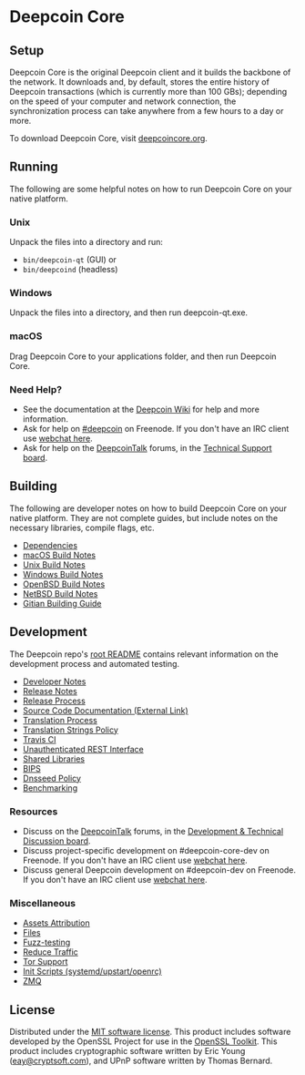 Deepcoin Core
=============

Setup
---------------------
Deepcoin Core is the original Deepcoin client and it builds the backbone of the network. It downloads and, by default, stores the entire history of Deepcoin transactions (which is currently more than 100 GBs); depending on the speed of your computer and network connection, the synchronization process can take anywhere from a few hours to a day or more.

To download Deepcoin Core, visit [deepcoincore.org](https://deepcoincore.org/en/releases/).

Running
---------------------
The following are some helpful notes on how to run Deepcoin Core on your native platform.

### Unix

Unpack the files into a directory and run:

- `bin/deepcoin-qt` (GUI) or
- `bin/deepcoind` (headless)

### Windows

Unpack the files into a directory, and then run deepcoin-qt.exe.

### macOS

Drag Deepcoin Core to your applications folder, and then run Deepcoin Core.

### Need Help?

* See the documentation at the [Deepcoin Wiki](https://en.deepcoin.it/wiki/Main_Page)
for help and more information.
* Ask for help on [#deepcoin](http://webchat.freenode.net?channels=deepcoin) on Freenode. If you don't have an IRC client use [webchat here](http://webchat.freenode.net?channels=deepcoin).
* Ask for help on the [DeepcoinTalk](https://deepcointalk.org/) forums, in the [Technical Support board](https://deepcointalk.org/index.php?board=4.0).

Building
---------------------
The following are developer notes on how to build Deepcoin Core on your native platform. They are not complete guides, but include notes on the necessary libraries, compile flags, etc.

- [Dependencies](dependencies.md)
- [macOS Build Notes](build-osx.md)
- [Unix Build Notes](build-unix.md)
- [Windows Build Notes](build-windows.md)
- [OpenBSD Build Notes](build-openbsd.md)
- [NetBSD Build Notes](build-netbsd.md)
- [Gitian Building Guide](gitian-building.md)

Development
---------------------
The Deepcoin repo's [root README](/README.md) contains relevant information on the development process and automated testing.

- [Developer Notes](developer-notes.md)
- [Release Notes](release-notes.md)
- [Release Process](release-process.md)
- [Source Code Documentation (External Link)](https://dev.visucore.com/deepcoin/doxygen/)
- [Translation Process](translation_process.md)
- [Translation Strings Policy](translation_strings_policy.md)
- [Travis CI](travis-ci.md)
- [Unauthenticated REST Interface](REST-interface.md)
- [Shared Libraries](shared-libraries.md)
- [BIPS](bips.md)
- [Dnsseed Policy](dnsseed-policy.md)
- [Benchmarking](benchmarking.md)

### Resources
* Discuss on the [DeepcoinTalk](https://deepcointalk.org/) forums, in the [Development & Technical Discussion board](https://deepcointalk.org/index.php?board=6.0).
* Discuss project-specific development on #deepcoin-core-dev on Freenode. If you don't have an IRC client use [webchat here](http://webchat.freenode.net/?channels=deepcoin-core-dev).
* Discuss general Deepcoin development on #deepcoin-dev on Freenode. If you don't have an IRC client use [webchat here](http://webchat.freenode.net/?channels=deepcoin-dev).

### Miscellaneous
- [Assets Attribution](assets-attribution.md)
- [Files](files.md)
- [Fuzz-testing](fuzzing.md)
- [Reduce Traffic](reduce-traffic.md)
- [Tor Support](tor.md)
- [Init Scripts (systemd/upstart/openrc)](init.md)
- [ZMQ](zmq.md)

License
---------------------
Distributed under the [MIT software license](/COPYING).
This product includes software developed by the OpenSSL Project for use in the [OpenSSL Toolkit](https://www.openssl.org/). This product includes
cryptographic software written by Eric Young ([eay@cryptsoft.com](mailto:eay@cryptsoft.com)), and UPnP software written by Thomas Bernard.
